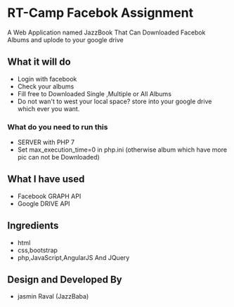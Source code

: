 # RT-Camp Facebok Assignment
A Web Application named JazzBook That Can Downloaded Facebok Albums and uplode to your google drive

## What it will do
* Login with facebook
* Check your albums
* Fill free to Downloaded Single ,Multiple or All Albums 
* Do not wan't to west your local space? store into your google drive which ever you want.

### What do you need to run this

- SERVER with PHP 7 
- Set max_execution_time=0 in php.ini (otherwise album which have more pic can not be Downloaded) 

## What I have used
* Facebook GRAPH API
* Google DRIVE API

## Ingredients
* html
* css,bootstrap
* php,JavaScript,AngularJS And JQuery
 
## Design and Developed By
* jasmin Raval (JazzBaba)
